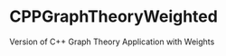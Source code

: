 CPPGraphTheoryWeighted
======================

Version of C++ Graph Theory Application with Weights
